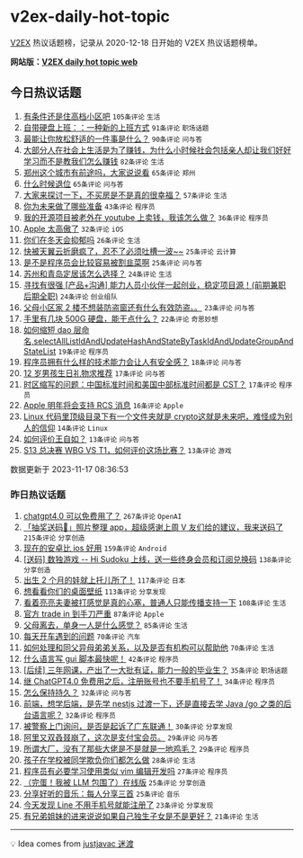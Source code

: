 # v2ex-daily-hot-topic

[V2EX](https://www.v2ex.com/) 热议话题榜，记录从 2020-12-18 日开始的 V2EX 热议话题榜单。

**网站版：[V2EX daily hot topic web](https://boojack.github.io/v2ex-daily-hot-topic-web/)**

## 今日热议话题

<!-- TODAY BEGIN -->

1. [有条件还是住高档小区吧](https://www.v2ex.com/t/992660) `105条评论` `生活`
1. [自带硬盘上班：：一种新的上班方式](https://www.v2ex.com/t/992658) `91条评论` `职场话题`
1. [最能让你放松舒适的一件事是什么？](https://www.v2ex.com/t/992694) `90条评论` `问与答`
1. [大部分人在社会上生活是为了赚钱，为什么小时候社会包括亲人却让我们好好学习而不是教我们怎么赚钱](https://www.v2ex.com/t/992700) `82条评论` `生活`
1. [郑州这个城市有前途吗，大家说说看](https://www.v2ex.com/t/992713) `65条评论` `郑州`
1. [什么时候退位](https://www.v2ex.com/t/992683) `65条评论` `问与答`
1. [大家来探讨一下，不买房是不是真的很幸福？](https://www.v2ex.com/t/992734) `57条评论` `生活`
1. [你为未来做了哪些准备](https://www.v2ex.com/t/992675) `43条评论` `程序员`
1. [我的开源项目被老外在 youtube 上卖钱，我该怎么做？](https://www.v2ex.com/t/992760) `36条评论` `程序员`
1. [Apple 太高傲了](https://www.v2ex.com/t/992766) `32条评论` `iOS`
1. [你们在冬天会抑郁吗](https://www.v2ex.com/t/992759) `26条评论` `生活`
1. [快被天翼云折磨疯了，忍不了必须吐槽一波~~](https://www.v2ex.com/t/992810) `25条评论` `云计算`
1. [是不是程序员会比较容易被割韭菜啊](https://www.v2ex.com/t/992674) `25条评论` `问与答`
1. [苏州和青岛定居该怎么选择？](https://www.v2ex.com/t/992786) `24条评论` `生活`
1. [寻找有很强 [产品+沟通] 能力人员小伙伴一起创业，稳定项目源！(前期兼职后期全职)](https://www.v2ex.com/t/992653) `24条评论` `创业组队`
1. [父母小区家 2 楼不想装防盗窗还有什么有效防盗。。](https://www.v2ex.com/t/992696) `23条评论` `问与答`
1. [手里有几块 500G 硬盘，能干点什么？](https://www.v2ex.com/t/992763) `22条评论` `奇思妙想`
1. [如何缩短 dao 层命名,selectAllListIdAndUpdateHashAndStateByTaskIdAndUpdateGroupAndStateList](https://www.v2ex.com/t/992758) `19条评论` `程序员`
1. [程序员拥有什么样的技术能力会让人有安全感？](https://www.v2ex.com/t/992673) `18条评论` `问与答`
1. [12 岁男孩生日礼物求推荐](https://www.v2ex.com/t/992717) `17条评论` `问与答`
1. [时区缩写的问题：中国标准时间和美国中部标准时间都是 CST？](https://www.v2ex.com/t/992656) `17条评论` `程序员`
1. [Apple 明年将会支持 RCS 消息](https://www.v2ex.com/t/992642) `16条评论` `Apple`
1. [Linux 代码里顶级目录下有一个文件夹就是 crypto这就是未来吧，难怪成为别人的信仰](https://www.v2ex.com/t/992745) `14条评论` `Linux`
1. [如何评价王自如？](https://www.v2ex.com/t/992844) `13条评论` `问与答`
1. [S13 总决赛 WBG VS T1，如何评价这场比赛？](https://www.v2ex.com/t/992827) `13条评论` `游戏`

数据更新于 2023-11-17 08:36:53

<!-- TODAY END -->

### 昨日热议话题

<!-- YESTERDAY BEGIN -->

1. [chatgpt4.0 可以免费用了？](https://www.v2ex.com/t/992441) `267条评论` `OpenAI`
1. [「抽奖送码🎁」照片整理 app，超级感谢上周 V 友们给的建议，我来送码了](https://www.v2ex.com/t/992356) `215条评论` `分享创造`
1. [现在的安卓比 ios 好用](https://www.v2ex.com/t/992320) `159条评论` `Android`
1. [[送码] 数独游戏 -- Hi Sudoku 上线，送一些终身会员和订阅兑换码](https://www.v2ex.com/t/992373) `138条评论` `分享创造`
1. [出生 2 个月的娃就上托儿所了！](https://www.v2ex.com/t/992301) `117条评论` `日本`
1. [想看看你们的桌面壁纸](https://www.v2ex.com/t/992334) `113条评论` `分享发现`
1. [看着亮亮夫妻被打感觉是真的心塞，普通人只能传播支持一下](https://www.v2ex.com/t/992353) `108条评论` `生活`
1. [官方 trade in 到手刀严重](https://www.v2ex.com/t/992388) `87条评论` `Apple`
1. [父母离去，单身一人是什么感觉？](https://www.v2ex.com/t/992342) `85条评论` `生活`
1. [每天开车遇到的问题](https://www.v2ex.com/t/992389) `70条评论` `汽车`
1. [如何处理和同父异母弟弟关系，以及是否有机构可以帮助他](https://www.v2ex.com/t/992464) `70条评论` `生活`
1. [什么语言写 gui 脚本最快呢！](https://www.v2ex.com/t/992582) `42条评论` `程序员`
1. [[后续] 三年网课，产出了一大批有证，能力一般的毕业生？](https://www.v2ex.com/t/992446) `35条评论` `职场话题`
1. [继 ChatGPT4.0 免费用之后，注册账号也不要手机号了！](https://www.v2ex.com/t/992478) `34条评论` `程序员`
1. [怎么保持持久？](https://www.v2ex.com/t/992482) `32条评论` `问与答`
1. [前端，想学后端，是先学 nestjs 过渡一下，还是直接去学 Java /go 之类的后台语言呢？](https://www.v2ex.com/t/992386) `32条评论` `程序员`
1. [被警察上门询问，是否是起诉了广东联通！](https://www.v2ex.com/t/992496) `30条评论` `分享发现`
1. [阿里又双叒叕崩了，这次是支付宝会员。](https://www.v2ex.com/t/992476) `29条评论` `问与答`
1. [所谓大厂，没有了那些大佬是不是就是一地鸡毛？](https://www.v2ex.com/t/992336) `29条评论` `程序员`
1. [孩子在学校被同学欺负你们都怎么做](https://www.v2ex.com/t/992418) `28条评论` `生活`
1. [程序员有必要学习使用类似 vim 编辑开发吗](https://www.v2ex.com/t/992556) `27条评论` `程序员`
1. [（完蛋！我被 LLM 包围了）在线版](https://www.v2ex.com/t/992611) `25条评论` `分享创造`
1. [分享好听的音乐：每人分享三首](https://www.v2ex.com/t/992521) `25条评论` `音乐`
1. [今天发现 Line 不用手机号就能注册了](https://www.v2ex.com/t/992548) `23条评论` `分享发现`
1. [有兄弟姐妹的进来说说如果自己独生子女是不是更好？](https://www.v2ex.com/t/992609) `21条评论` `生活`

<!-- YESTERDAY END -->

---

💡 Idea comes from [justjavac 迷渡](https://github.com/justjavac/)
